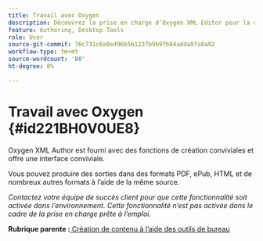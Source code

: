 ```yaml
---
title: Travail avec Oxygen
description: Découvrez la prise en charge d’Oxygen XML Editor pour la création et la publication de contenu dans AEM Guides.
feature: Authoring, Desktop Tools
role: User
source-git-commit: 76c731c6a0e496b5b1237b9b9fb84adda8fa8a92
workflow-type: tm+mt
source-wordcount: '80'
ht-degree: 0%

---
```


# Travail avec Oxygen {#id221BH0V0UE8}

Oxygen XML Author est fourni avec des fonctions de création conviviales et offre une interface conviviale.

Vous pouvez produire des sorties dans des formats PDF, ePub, HTML et de nombreux autres formats à l’aide de la même source.

*Contactez votre équipe de succès client pour que cette fonctionnalité soit activée dans l’environnement. Cette fonctionnalité n’est pas activée dans le cadre de la prise en charge prête à l’emploi.*

**Rubrique parente :**[ Création de contenu à l’aide des outils de bureau](author-desktop-tools.md)
